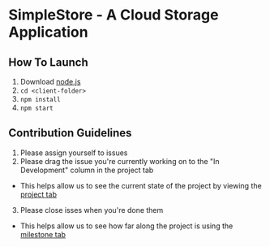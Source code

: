 # SimpleStore - A Cloud Storage Application

## How To Launch
1. Download [node.js](https://nodejs.org/en/) 
2. `cd <client-folder>`
3. `npm install`
4. `npm start`

## Contribution Guidelines
1. Please assign yourself to issues
2. Please drag the issue you're currently working on to the "In Development" column in the project tab
  - This helps allow us to see the current state of the project by viewing the [project tab](https://github.com/BenLorantfy/SOA-A5/projects/1?fullscreen=true)
3. Please close isses when you're done them
  - This helps allow us to see how far along the project is using the [milestone tab](https://github.com/BenLorantfy/SOA-A5/milestone/1)
